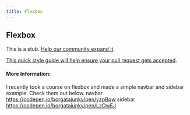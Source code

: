 ```yaml
---
title: Flexbox
---
```

## Flexbox

This is a stub. <a href='https://github.com/freecodecamp/guides/tree/master/src/pages/css/layout/flexbox/index.md' target='_blank' rel='nofollow'>Help our community expand it</a>.

<a href='https://github.com/freecodecamp/guides/blob/master/README.md' target='_blank' rel='nofollow'>This quick style guide will help ensure your pull request gets accepted</a>.

<!-- The article goes here, in GitHub-flavored Markdown. Feel free to add YouTube videos, images, and CodePen/JSBin embeds  -->

#### More Information:
<!-- Please add any articles you think might be helpful to read before writing the article -->
I recently took a course on flexbox and made a simple navbar and sidebar example. Check them out below. 
navbar 
https://codepen.io/borgatajunky/pen/yzpBqw
sidebar 
https://codepen.io/borgatajunky/pen/LzOwEJ
